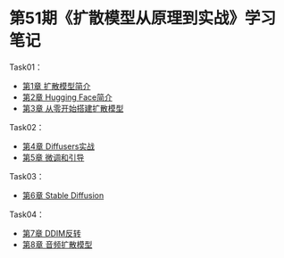# 第51期《扩散模型从原理到实战》学习笔记

Task01：
  - [第1章 扩散模型简介](diffusion_model_learning51/ch01.md) 
  - [第2章 Hugging Face简介](diffusion_model_learning51/ch02.md)
  - [第3章 从零开始搭建扩散模型](diffusion_model_learning51/ch03.md)

Task02：
  - [第4章 Diffusers实战](diffusion_model_learning51/ch04.md) 
  - [第5章 微调和引导](diffusion_model_learning51/ch05.md) 

Task03：
  - [第6章 Stable Diffusion](diffusion_model_learning51/ch06.md)

Task04：
  - [第7章 DDIM反转](diffusion_model_learning51/ch07.md) 
  - [第8章 音频扩散模型](diffusion_model_learning51/ch08.md) 